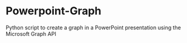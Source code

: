 # Powerpoint-Graph
Python script to create a graph in a PowerPoint presentation using the Microsoft Graph API
